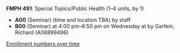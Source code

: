 **FMPH 491**: Special Topics/Public Health (1–4 units, by 1)

- **A00** (Seminar) (time and location TBA) by staff
- **B00** (Seminar) at 4:00 pm–6:50 pm on Wednesday at   by Garfein, Richard (A06899496)

[Enrollment numbers over time](./FMPH491.tsv)
